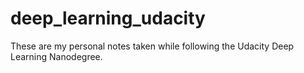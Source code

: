 # deep_learning_udacity
These are my personal notes taken while following the Udacity Deep Learning Nanodegree.
